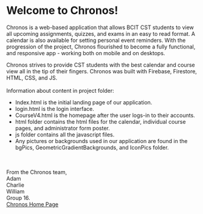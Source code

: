 <h1>Welcome to Chronos!</h1>


Chronos is a web-based application that allows BCIT CST students to view all upcoming assignments, 
quizzes, and exams in an easy to read format. A calendar is also available for setting personal event 
reminders. With the progression of the project, Chronos flourished to become a fully functional, and responsive 
app - working both on mobile and on desktops.

Chronos strives to provide CST students with the best calendar and course view all in the tip of their fingers.
Chronos was built with Firebase, Firestore, HTML, CSS, and JS. 
<br>
<br>
Information about content in project folder:
<ul>
  <li>Index.html is the initial landing page of our application.</li>
  <li>login.html is the login interface.</li>
  <li>CourseV4.html is the homepage after the user logs-in to their accounts.</li>
  <li>html folder contains the html files for the calendar, individual course pages, and administrator form poster.</li>
  <li>js folder contains all the javascript files.</li>
  <li>Any pictures or backgrounds used in our application are found in the bgPics, GeometricGradientBackgrounds, and IconPics folder.</li>

</ul>
<br><br>
From the Chronos team,
<br>
Adam
<br>
Charlie
<br>
William
<br>
Group 16.
<br>
<a href="https://chronos-c7366.firebaseapp.com/"> Chronos Home Page </a>

